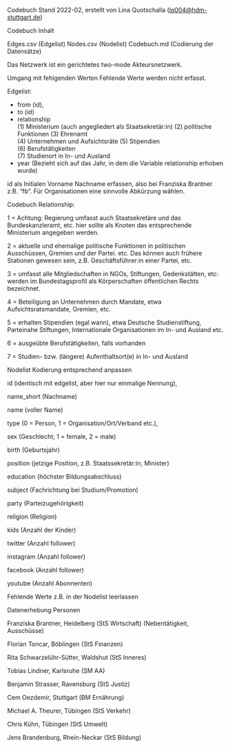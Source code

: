 Codebuch Stand 2022-02, erstellt von Lina Quotschalla (lq004@hdm-stuttgart.de)

Codebuch Inhalt

Edges.csv (Edgelist)
Nodes.csv (Nodelist)
Codebuch.md (Codierung der Datensätze)

Das Netzwerk ist ein gerichtetes two-mode Akteursnetzwerk.

Umgang mit fehlgenden Werten Fehlende Werte werden nicht erfasst.
																
Edgelist:																
- from (id),																
- to (id)																
- relationship																
(1) Ministerium (auch angegliedert als Staatsekretär:in)
(2) politische Funktionen
(3) Ehrenamt																
(4) Unternehmen und Aufsichtsräte
(5) Stipendien																
(6) Berufstätigkeiten																
(7) Studienort in In- und Ausland
- year (Bezieht sich auf das Jahr, in dem die Variable relationship erhoben wurde)

id als Initialen Vorname Nachname erfassen, also bei Franziska Brantner z.B. “fb”. Für Organisationen eine sinnvolle Abkürzung wählen.	

Codebuch Relationship:																

1 = Achtung: Regierung umfasst auch Staatsekretäre und das Bundeskanzleramt, etc. hier sollte als Knoten das entsprechende Ministerium angegeben werden.																

2 = aktuelle und ehemalige politische Funktionen in politischen Ausschüssen, Gremien und der Partei. etc. Das können auch frühere Stationen gewesen sein, z.B. Geschäftsführer:in einer Partei, etc.

3 = umfasst alle Mitgliedschaften in NGOs, Stiftungen, Gedenkstätten, etc: werden im Bundestagsprofil als Körperschaften öffentlichen Rechts bezeichnet.

4 = Beteiligung an Unternehmen durch Mandate, etwa Aufsichtsratsmandate, Gremien, etc.

5 = erhalten Stipendien (egal wann), etwa Deutsche Studienstiftung, Parteinahe Stiftungen, Internationale Organisationen im In- und Ausland etc.

6 = ausgeübte Berufstätigkeiten, falls vorhanden

7 = Studien- bzw. (längere) Aufenthaltsort(e) in In- und Ausland																
																
Nodelist Kodierung entsprechend anpassen

id (identisch mit edgelist, aber hier nur einmalige Nennung),

name_short (Nachname)

name (voller Name)

type (0 = Person, 1 = Organisation/Ort/Verband etc.),

sex (Geschlecht; 1 = female, 2 = male)

birth (Geburtsjahr)

position (jetzige Position, z.B. Staatssekretär:in, Minister)

education (höchster Bildungsabschluss)

subject (Fachrichtung bei Studium/Promotion)

party (Parteizugehörigkeit)

religion (Religion)

kids (Anzahl der Kinder)

twitter (Anzahl follower)

instagram (Anzahl follower)

facebook (Anzahl follower)

youtube (Anzahl Abonnenten)

Fehlende Werte z.B. in der Nodelist leerlassen


Datenerhebung Personen	

Franziska Brantner, Heidelberg (StS Wirtschaft) (Nebentätigkeit, Ausschüsse)

Florian Toncar, Böblingen (StS Finanzen)

Rita Schwarzelühr-Sütter, Waldshut (StS Inneres)

Tobias Lindner, Karlsruhe (SM AA)

Benjamin Strasser, Ravensburg (StS Justiz)

Cem Oezdemir, Stuttgart (BM Ernährung)

Michael A. Theurer, Tübingen (StS Verkehr)

Chris Kühn, Tübingen (StS Umwelt)

Jens Brandenburg, Rhein-Neckar (StS Bildung)
														
																
